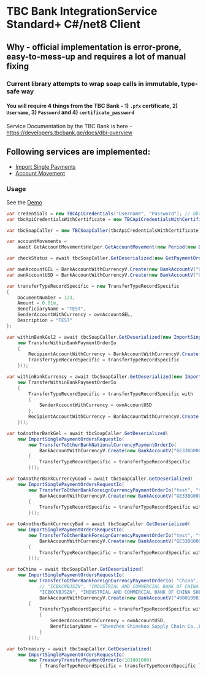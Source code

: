 # TBC Bank IntegrationService Standard+ C#/net8 Client
## Why - official implementation is error-prone, easy-to-mess-up and requires a lot of manual fixing
### Current library attempts to wrap soap calls in immutable, type-safe way

#### You will require 4 things from the TBC Bank - 1) `.pfx` certificate, 2) `Username`, 3) `Password` and 4) `certificate_password`

Service Documentation by the TBC Bank is here - https://developers.tbcbank.ge/docs/dbi-overview

## Following services are implemented:
* [Import Single Payments](https://developers.tbcbank.ge/docs/import-single-payments)
* [Account Movement](https://developers.tbcbank.ge/docs/account-movement)

### Usage
See the [Demo](AppifySheets.TBC.IntegrationService.Client.DemoConsole/Program.cs)

```csharp
var credentials = new TBCApiCredentials("Username", "Password"); // Obtain API Credentials & Certificate with password from the Bank/Banker
var tbcApiCredentialsWithCertificate = new TBCApiCredentialsWithCertificate(credentials, "TBCIntegrationService.pfx", "certificate_password");

var tbcSoapCaller = new TBCSoapCaller(tbcApiCredentialsWithCertificate);

var accountMovements =
    await GetAccountMovementsHelper.GetAccountMovement(new Period(new DateTime(2023, 9, 1), new DateTime(2023, 9, 26)), tbcSoapCaller);

var checkStatus = await tbcSoapCaller.GetDeserialized(new GetPaymentOrderStatusRequestIo(1632027071));

var ownAccountGEL = BankAccountWithCurrencyV.Create(new BankAccountV("GE31TB7467936080100003"), CurrencyV.GEL).Value;
var ownAccountUSD = BankAccountWithCurrencyV.Create(new BankAccountV("GE47TB7467936170100001"), CurrencyV.USD).Value;

var transferTypeRecordSpecific = new TransferTypeRecordSpecific
{
    DocumentNumber = 123,
    Amount = 0.01m,
    BeneficiaryName = "TEST",
    SenderAccountWithCurrency = ownAccountGEL,
    Description = "TEST"
};

var withinBankGel2 = await tbcSoapCaller.GetDeserialized(new ImportSinglePaymentOrdersRequestIo(
    new TransferWithinBankPaymentOrderIo
    {
        RecipientAccountWithCurrency = BankAccountWithCurrencyV.Create(new BankAccountV("GE86TB1144836120100002"), CurrencyV.GEL).Value,
        TransferTypeRecordSpecific = transferTypeRecordSpecific
    }));

var withinBankCurrency = await tbcSoapCaller.GetDeserialized(new ImportSinglePaymentOrdersRequestIo(
    new TransferWithinBankPaymentOrderIo
    {
        TransferTypeRecordSpecific = transferTypeRecordSpecific with
        {
            SenderAccountWithCurrency = ownAccountUSD
        },
        RecipientAccountWithCurrency = BankAccountWithCurrencyV.Create(new BankAccountV("GE86TB1144836120100002"), CurrencyV.USD).Value,
    }));

var toAnotherBankGel = await tbcSoapCaller.GetDeserialized(
    new ImportSinglePaymentOrdersRequestIo(
        new TransferToOtherBankNationalCurrencyPaymentOrderIo(
            BankAccountWithCurrencyV.Create(new BankAccountV("GE33BG0000000263255500"), CurrencyV.GEL).Value, "123123123")
        {
            TransferTypeRecordSpecific = transferTypeRecordSpecific
        }));

var toAnotherBankCurrencyGood = await tbcSoapCaller.GetDeserialized(
    new ImportSinglePaymentOrdersRequestIo(
        new TransferToOtherBankForeignCurrencyPaymentOrderIo("test", "test", "SHA", "TEST",
            BankAccountWithCurrencyV.Create(new BankAccountV("GE33BG0000000263255500"), CurrencyV.USD).Value)
        {
            TransferTypeRecordSpecific = transferTypeRecordSpecific with { SenderAccountWithCurrency = ownAccountUSD }
        }));

var toAnotherBankCurrencyBad = await tbcSoapCaller.GetDeserialized(
    new ImportSinglePaymentOrdersRequestIo(
        new TransferToOtherBankForeignCurrencyPaymentOrderIo("test", "test", "SHA", "TEST",
            BankAccountWithCurrencyV.Create(new BankAccountV("GE33BG0000000263255500"), CurrencyV.USD).Value)
        {
            TransferTypeRecordSpecific = transferTypeRecordSpecific with { SenderAccountWithCurrency = ownAccountUSD }
        }));

var toChina = await tbcSoapCaller.GetDeserialized(
    new ImportSinglePaymentOrdersRequestIo(
        new TransferToOtherBankForeignCurrencyPaymentOrderIo( "China",
            // "ICBKCNBJSZN", "INDUSTRIAL AND COMMERCIAL BANK OF CHINA SHENZHEN BRANCH", "SHA", "Invoice(LZSK202311028)",
            "ICBKCNBJSZN", "INDUSTRIAL AND COMMERCIAL BANK OF CHINA SHENZHEN BRANCH", "SHA",
            BankAccountWithCurrencyV.Create(new BankAccountV("4000109819100186641"), CurrencyV.USD).Value)
        {
            TransferTypeRecordSpecific = transferTypeRecordSpecific with
            {
                SenderAccountWithCurrency = ownAccountUSD,
                BeneficiaryName = "Shenzhen Shinekoo Supply Chain Co.,Ltd"
            }
        }));

var toTreasury = await tbcSoapCaller.GetDeserialized(
    new ImportSinglePaymentOrdersRequestIo(
        new TreasuryTransferPaymentOrderIo(101001000)
            { TransferTypeRecordSpecific = transferTypeRecordSpecific }));
```
